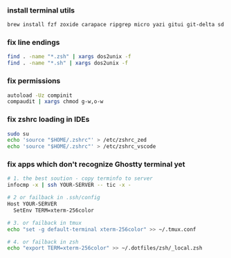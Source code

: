 ### install terminal utils
```sh
brew install fzf zoxide carapace ripgrep micro yazi gitui git-delta sd fd
```

### fix line endings
```sh
find . -name "*.zsh" | xargs dos2unix -f
find . -name "*.sh" | xargs dos2unix -f
```

### fix permissions
```sh
autoload -Uz compinit
compaudit | xargs chmod g-w,o-w
```

### fix zshrc loading in IDEs
```sh
sudo su
echo 'source "$HOME/.zshrc"' > /etc/zshrc_zed
echo 'source "$HOME/.zshrc"' > /etc/zshrc_vscode
```

### fix apps which don't recognize Ghostty terminal yet
```sh
# 1. the best soution - copy terminfo to server
infocmp -x | ssh YOUR-SERVER -- tic -x -

# 2 or failback in .ssh/config
Host YOUR-SERVER
  SetEnv TERM=xterm-256color

# 3. or failback in tmux
echo "set -g default-terminal xterm-256color" >> ~/.tmux.conf

# 4. or failback in zsh
echo "export TERM=xterm-256color" >> ~/.dotfiles/zsh/_local.zsh
```
